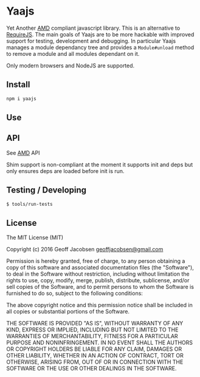 # Yaajs

Yet Another [AMD](https://github.com/amdjs/amdjs-api) compliant
javascript library. This is an alternative to
[RequireJS](https://github.com/jrburke/requirejs). The main goals of
Yaajs are to be more hackable with improved support for testing,
development and debugging. In particular Yaajs manages a module
dependancy tree and provides a `Module#unload` method to remove a
module and all modules dependant on it.

Only modern browsers and NodeJS are supported.


## Install

```sh
npm i yaajs
```

## Use

## API

See [AMD](https://github.com/amdjs/amdjs-api) API

Shim support is non-compliant at the moment it supports init and deps
but only ensures deps are loaded before init is run.

## Testing / Developing

```sh
$ tools/run-tests
```

## License

The MIT License (MIT)

Copyright (c) 2016 Geoff Jacobsen <geoffjacobsen@gmail.com>

Permission is hereby granted, free of charge, to any person obtaining a copy
of this software and associated documentation files (the "Software"), to deal
in the Software without restriction, including without limitation the rights
to use, copy, modify, merge, publish, distribute, sublicense, and/or sell
copies of the Software, and to permit persons to whom the Software is
furnished to do so, subject to the following conditions:

The above copyright notice and this permission notice shall be included in
all copies or substantial portions of the Software.

THE SOFTWARE IS PROVIDED "AS IS", WITHOUT WARRANTY OF ANY KIND, EXPRESS OR
IMPLIED, INCLUDING BUT NOT LIMITED TO THE WARRANTIES OF MERCHANTABILITY,
FITNESS FOR A PARTICULAR PURPOSE AND NONINFRINGEMENT. IN NO EVENT SHALL THE
AUTHORS OR COPYRIGHT HOLDERS BE LIABLE FOR ANY CLAIM, DAMAGES OR OTHER
LIABILITY, WHETHER IN AN ACTION OF CONTRACT, TORT OR OTHERWISE, ARISING FROM,
OUT OF OR IN CONNECTION WITH THE SOFTWARE OR THE USE OR OTHER DEALINGS IN
THE SOFTWARE.
